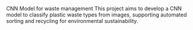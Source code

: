 CNN Model for waste management
This project aims to develop a CNN model to classify plastic waste types from images, supporting automated sorting and recycling for environmental sustainability.

